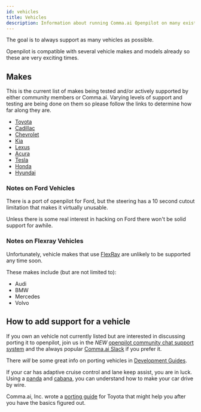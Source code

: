 ```yaml
---
id: vehicles
title: Vehicles
description: Information about running Comma.ai Openpilot on many existing auto makers including but not limited to  and many more.
---
```


The goal is to always support as many vehicles as possible.

Openpilot is compatible with several vehicle makes and models already so these are very exciting times.

## Makes

This is the current list of makes being tested and/or actively supported by either community members or Comma.ai.
Varying levels of support and testing are being done on them so please follow the links to determine how far along they are.

* [Toyota](/vehicles/toyota)
* [Cadillac](/vehicles/cadillac)
* [Chevrolet](/vehicles/chevrolet)
* [Kia](/vehicles/kia)
* [Lexus](/vehicles/lexus)
* [Acura](/vehicles/acura)
* [Tesla](/vehicles/tesla)
* [Honda](/vehicles/honda)
* [Hyundai](/vehicles/hyundai)

### Notes on Ford Vehicles

There is a port of openpilot for Ford, but the steering has a 10 second
cutout limitation that makes it virtually unusable.

Unless there is some real interest in hacking on Ford there won't be solid support
for awhile.

### Notes on Flexray Vehicles

Unfortunately, vehicle makes that use [FlexRay](https://en.wikipedia.org/wiki/FlexRay) are
unlikely to be supported any time soon.

These makes include (but are not limited to):

- Audi
- BMW
- Mercedes
- Volvo

## How to add support for a vehicle

If you own an vehicle not currently listed
but are interested in discussing porting it to openpilot,
join us in the *NEW* [openpilot community chat support system](https://spectrum.chat/openpilot) and the
always popular [Comma.ai Slack](https://slack.comma.ai/) if you prefer it.

There *will* be some great info on porting vehicles in [Development Guides](../development/guides/).

If your car has adaptive cruise control and lane keep assist, you are in luck.
Using a [panda](https://comma.ai/shop/products/panda-obd-ii-dongle/) and
[cabana](https://community.comma.ai/cabana/), you can understand how to
make your car drive by wire.

Comma.ai, Inc. wrote a [porting guide](https://medium.com/@comma_ai/openpilot-port-guide-for-toyota-models-e5467f4b5fe6) for
Toyota that might help you after you have the basics figured out.
